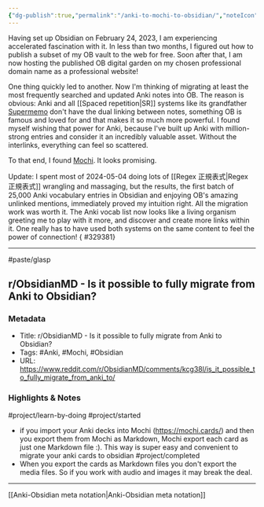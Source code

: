 ```yaml
---
{"dg-publish":true,"permalink":"/anki-to-mochi-to-obsidian/","noteIcon":"2"}
---
```


Having set up Obsidian on February 24, 2023, I am experiencing accelerated fascination with it. In less than two months, I figured out how to publish a subset of my OB vault to the web for free. Soon after that, I am now hosting the published OB digital garden on my chosen professional domain name as a professional website!

One thing quickly led to another. Now I'm thinking of migrating at least the most frequently searched and updated Anki notes into OB. The reason is obvious: Anki and all [[Spaced repetition\|SR]] systems like its grandfather [Supermemo](https://en.wikipedia.org/wiki/SuperMemo) don't have the dual linking between notes, something OB is famous and loved for and that makes it so much more powerful. I found myself wishing that power for Anki, because I've built up Anki with million-strong entries and consider it an incredibly valuable asset. Without the interlinks, everything can feel so scattered.

To that end, I found [Mochi](https://mochi.cards/). It looks promising.

Update: I spent most of 2024-05-04 doing lots of [[Regex 正規表式\|Regex 正規表式]] wrangling and massaging, but the results, the first batch of 25,000 Anki vocabulary entries in Obsidian and enjoying OB's amazing unlinked mentions, immediately proved my intuition right. All the migration work was worth it. The Anki vocab list now looks like a living organism greeting me to play with it more, and discover and create more links within it. One really has to have used both systems on the same content to feel the power of connection!
{ #329381}


---
#paste/glasp 
## r/ObsidianMD - Is it possible to fully migrate from Anki to Obsidian?

### Metadata
- Title: r/ObsidianMD - Is it possible to fully migrate from Anki to Obsidian?
- Tags: #Anki, #Mochi, #Obsidian
- URL: https://www.reddit.com/r/ObsidianMD/comments/kcg38l/is_it_possible_to_fully_migrate_from_anki_to/

### Highlights & Notes
#project/learn-by-doing 
#project/started 
- if you import your Anki decks into Mochi (https://mochi.cards/) and then you export them from Mochi as Markdown, Mochi export each card as just one Markdown file :).  This way is super easy and convenient to migrate your anki cards to obsidian
#project/completed 
- When you export the cards as Markdown files you don't export the media files.  So if you work with audio and images it may break the deal.

---
[[Anki-Obsidian meta notation\|Anki-Obsidian meta notation]]
